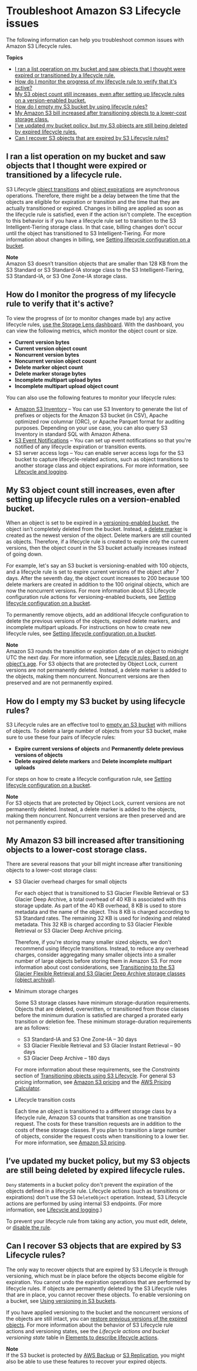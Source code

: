 # Troubleshoot Amazon S3 Lifecycle issues<a name="troubleshoot-lifecycle"></a>

The following information can help you troubleshoot common issues with Amazon S3 Lifecycle rules\.

**Topics**
+ [I ran a list operation on my bucket and saw objects that I thought were expired or transitioned by a lifecycle rule\.](#troubleshoot-lifecycle-1)
+ [How do I monitor the progress of my lifecycle rule to verify that it's active?](#troubleshoot-lifecycle-2)
+ [My S3 object count still increases, even after setting up lifecycle rules on a version\-enabled bucket\.](#troubleshoot-lifecycle-3)
+ [How do I empty my S3 bucket by using lifecycle rules?](#troubleshoot-lifecycle-4)
+ [My Amazon S3 bill increased after transitioning objects to a lower\-cost storage class\.](#troubleshoot-lifecycle-5)
+ [I’ve updated my bucket policy, but my S3 objects are still being deleted by expired lifecycle rules\.](#troubleshoot-lifecycle-6)
+ [Can I recover S3 objects that are expired by S3 Lifecycle rules?](#troubleshoot-lifecycle-7)

## I ran a list operation on my bucket and saw objects that I thought were expired or transitioned by a lifecycle rule\.<a name="troubleshoot-lifecycle-1"></a>

S3 Lifecycle [object transitions](https://docs.aws.amazon.com/AmazonS3/latest/userguide/lifecycle-transition-general-considerations.html) and [object expirations](https://docs.aws.amazon.com/AmazonS3/latest/userguide/lifecycle-expire-general-considerations.html) are asynchronous operations\. Therefore, there might be a delay between the time that the objects are eligible for expiration or transition and the time that they are actually transitioned or expired\. Changes in billing are applied as soon as the lifecycle rule is satisfied, even if the action isn't complete\. The exception to this behavior is if you have a lifecycle rule set to transition to the S3 Intelligent\-Tiering storage class\. In that case, billing changes don't occur until the object has transitioned to S3 Intelligent\-Tiering\. For more information about changes in billing, see [Setting lifecycle configuration on a bucket](https://docs.aws.amazon.com/AmazonS3/latest/userguide/how-to-set-lifecycle-configuration-intro.html)\.

**Note**  
Amazon S3 doesn’t transition objects that are smaller than 128 KB from the S3 Standard or S3 Standard\-IA storage class to the S3 Intelligent\-Tiering, S3 Standard\-IA, or S3 One Zone\-IA storage class\.

## How do I monitor the progress of my lifecycle rule to verify that it's active?<a name="troubleshoot-lifecycle-2"></a>

To view the progress of \(or to monitor changes made by\) any active lifecycle rules, [use the Storage Lens dashboard](https://docs.aws.amazon.com/AmazonS3/latest/userguide/storage_lens_basics_metrics_recommendations.html#storage_lens_basics_dashboards)\. With the dashboard, you can view the following metrics, which monitor the object count or size\.
+ **Current version bytes**
+ **Current version object count**
+ **Noncurrent version bytes**
+ **Noncurrent version object count**
+ **Delete marker object count**
+ **Delete marker storage bytes**
+ **Incomplete multipart upload bytes**
+ **Incomplete multipart upload object count**

You can also use the following features to monitor your lifecycle rules:
+ [Amazon S3 Inventory](https://docs.aws.amazon.com/AmazonS3/latest/userguide/configure-inventory.html) – You can use S3 Inventory to generate the list of prefixes or objects for the Amazon S3 bucket \(in CSV\), Apache optimized row columnar \(ORC\), or Apache Parquet format for auditing purposes\. Depending on your use case, you can also query S3 Inventory in standard SQL with Amazon Athena\.
+ [S3 Event Notifications](https://docs.aws.amazon.com/AmazonS3/latest/userguide/lifecycle-configure-notification.html) – You can set up event notifications so that you're notified of any lifecycle expiration or transition events\.
+ S3 server access logs – You can enable server access logs for the S3 bucket to capture lifecycle\-related actions, such as object transitions to another storage class and object expirations\. For more information, see [Lifecycle and logging](https://docs.aws.amazon.com/AmazonS3/latest/userguide/lifecycle-and-other-bucket-config.html#lifecycle-general-considerations-logging)\.

## My S3 object count still increases, even after setting up lifecycle rules on a version\-enabled bucket\.<a name="troubleshoot-lifecycle-3"></a>

When an object is set to be expired in a [versioning\-enabled bucket](https://docs.aws.amazon.com/AmazonS3/latest/userguide/Versioning.html#versioning-states), the object isn’t completely deleted from the bucket\. Instead, a [delete marker](https://docs.aws.amazon.com/AmazonS3/latest/userguide/DeleteMarker.html) is created as the newest version of the object\. Delete markers are still counted as objects\. Therefore, if a lifecycle rule is created to expire only the current versions, then the object count in the S3 bucket actually increases instead of going down\.

For example, let's say an S3 bucket is versioning\-enabled with 100 objects, and a lifecycle rule is set to expire current versions of the object after 7 days\. After the seventh day, the object count increases to 200 because 100 delete markers are created in addition to the 100 original objects, which are now the noncurrent versions\. For more information about S3 Lifecycle configuration rule actions for versioning\-enabled buckets, see [Setting lifecycle configuration on a bucket](https://docs.aws.amazon.com/AmazonS3/latest/userguide/how-to-set-lifecycle-configuration-intro.html)\.

To permanently remove objects, add an additional lifecycle configuration to delete the previous versions of the objects, expired delete markers, and incomplete multipart uploads\. For instructions on how to create new lifecycle rules, see [Setting lifecycle configuration on a bucket](https://docs.aws.amazon.com/AmazonS3/latest/userguide/how-to-set-lifecycle-configuration-intro.html)\.

**Note**  
Amazon S3 rounds the transition or expiration date of an object to midnight UTC the next day\. For more information, see [Lifecycle rules: Based on an object's age](https://docs.aws.amazon.com/AmazonS3/latest/dev/intro-lifecycle-rules.html#intro-lifecycle-rules-number-of-days)\.
For S3 objects that are protected by Object Lock, current versions are not permanently deleted\. Instead, a delete marker is added to the objects, making them noncurrent\. Noncurrent versions are then preserved and are not permanently expired\.

## How do I empty my S3 bucket by using lifecycle rules?<a name="troubleshoot-lifecycle-4"></a>

S3 Lifecycle rules are an effective tool to [empty an S3 bucket](https://docs.aws.amazon.com/AmazonS3/latest/userguide/empty-bucket.html) with millions of objects\. To delete a large number of objects from your S3 bucket, make sure to use these four pairs of lifecycle rules:
+ **Expire current versions of objects** and **Permanently delete previous versions of objects**
+ **Delete expired delete markers** and **Delete incomplete multipart uploads**

For steps on how to create a lifecycle configuration rule, see [Setting lifecycle configuration on a bucket](https://docs.aws.amazon.com/AmazonS3/latest/userguide/how-to-set-lifecycle-configuration-intro.html)\.

**Note**  
For S3 objects that are protected by Object Lock, current versions are not permanently deleted\. Instead, a delete marker is added to the objects, making them noncurrent\. Noncurrent versions are then preserved and are not permanently expired\.

## My Amazon S3 bill increased after transitioning objects to a lower\-cost storage class\.<a name="troubleshoot-lifecycle-5"></a>

There are several reasons that your bill might increase after transitioning objects to a lower\-cost storage class: 
+ S3 Glacier overhead charges for small objects

  For each object that is transitioned to S3 Glacier Flexible Retrieval or S3 Glacier Deep Archive, a total overhead of 40 KB is associated with this storage update\. As part of the 40 KB overhead, 8 KB is used to store metadata and the name of the object\. This 8 KB is charged according to S3 Standard rates\. The remaining 32 KB is used for indexing and related metadata\. This 32 KB is charged according to S3 Glacier Flexible Retrieval or S3 Glacier Deep Archive pricing\.

  Therefore, if you're storing many smaller sized objects, we don't recommend using lifecycle transitions\. Instead, to reduce any overhead charges, consider aggregating many smaller objects into a smaller number of large objects before storing them in Amazon S3\. For more information about cost considerations, see [Transitioning to the S3 Glacier Flexible Retrieval and S3 Glacier Deep Archive storage classes \(object archival\)](https://docs.aws.amazon.com/AmazonS3/latest/userguide/lifecycle-transition-general-considerations.html#before-deciding-to-archive-objects)\.
+ Minimum storage charges

  Some S3 storage classes have minimum storage\-duration requirements\. Objects that are deleted, overwritten, or transitioned from those classes before the minimum duration is satisfied are charged a prorated early transition or deletion fee\. These minimum storage\-duration requirements are as follows: 
  + S3 Standard\-IA and S3 One Zone\-IA – 30 days
  + S3 Glacier Flexible Retrieval and S3 Glacier Instant Retrieval – 90 days
  + S3 Glacier Deep Archive – 180 days

  For more information about these requirements, see the *Constraints* section of [Transitioning objects using S3 Lifecycle](https://docs.aws.amazon.com/AmazonS3/latest/userguide/lifecycle-transition-general-considerations.html)\. For general S3 pricing information, see [Amazon S3 pricing](https://aws.amazon.com/s3/pricing/) and the [AWS Pricing Calculator](https://calculator.aws/#/addService/S3)\.
+ Lifecycle transition costs

  Each time an object is transitioned to a different storage class by a lifecycle rule, Amazon S3 counts that transition as one transition request\. The costs for these transition requests are in addition to the costs of these storage classes\. If you plan to transition a large number of objects, consider the request costs when transitioning to a lower tier\. For more information, see [Amazon S3 pricing](https://aws.amazon.com/s3/pricing/)\.

## I’ve updated my bucket policy, but my S3 objects are still being deleted by expired lifecycle rules\.<a name="troubleshoot-lifecycle-6"></a>

`Deny` statements in a bucket policy don't prevent the expiration of the objects defined in a lifecycle rule\. Lifecycle actions \(such as transitions or expirations\) don't use the S3 `DeleteObject` operation\. Instead, S3 Lifecycle actions are performed by using internal S3 endpoints\. \(For more information, see [Lifecycle and logging](https://docs.aws.amazon.com/AmazonS3/latest/userguide/lifecycle-and-other-bucket-config.html#lifecycle-general-considerations-logging)\.\) 

To prevent your lifecycle rule from taking any action, you must edit, delete, or [disable the rule](https://docs.aws.amazon.com/AmazonS3/latest/userguide/lifecycle-configuration-examples.html#lifecycle-config-conceptual-ex2)\.

## Can I recover S3 objects that are expired by S3 Lifecycle rules?<a name="troubleshoot-lifecycle-7"></a>

The only way to recover objects that are expired by S3 Lifecycle is through versioning, which must be in place before the objects become eligible for expiration\. You cannot undo the expiration operations that are performed by lifecycle rules\. If objects are permanently deleted by the S3 Lifecycle rules that are in place, you cannot recover these objects\. To enable versioning on a bucket, see [Using versioning in S3 buckets](Versioning.md)\.

If you have applied versioning to the bucket and the noncurrent versions of the objects are still intact, you can [restore previous versions of the expired objects](https://docs.aws.amazon.com/AmazonS3/latest/userguide/RestoringPreviousVersions.html)\. For more information about the behavior of S3 Lifecycle rule actions and versioning states, see the *Lifecycle actions and bucket versioning state* table in [Elements to describe lifecycle actions](https://docs.aws.amazon.com/AmazonS3/latest/userguide/intro-lifecycle-rules.html#non-current-days-calculations)\.

**Note**  
If the S3 bucket is protected by [AWS Backup](https://docs.aws.amazon.com/aws-backup/latest/devguide/s3-backups.html) or [S3 Replication](https://docs.aws.amazon.com/AmazonS3/latest/userguide/replication.html), you might also be able to use these features to recover your expired objects\.